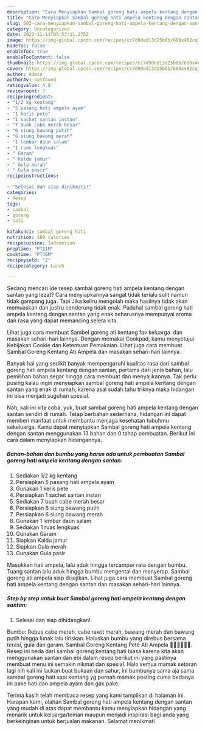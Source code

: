 ```yaml
---
description: "Cara Menyiapkan Sambal goreng hati ampela kentang dengan santan yang Lezat"
title: "Cara Menyiapkan Sambal goreng hati ampela kentang dengan santan yang Lezat"
slug: 603-cara-menyiapkan-sambal-goreng-hati-ampela-kentang-dengan-santan-yang-lezat
category: Uncategorized
date: 2022-11-11T05:53:11.275Z
image: https://img-global.cpcdn.com/recipes/cc7d9ded13d25b6b/680x482cq70/sambal-goreng-hati-ampela-kentang-dengan-santan-foto-resep-utama.jpg
hideToc: false
enableToc: true
enableTocContent: false
thumbnail: https://img-global.cpcdn.com/recipes/cc7d9ded13d25b6b/680x482cq70/sambal-goreng-hati-ampela-kentang-dengan-santan-foto-resep-utama.jpg
cover: https://img-global.cpcdn.com/recipes/cc7d9ded13d25b6b/680x482cq70/sambal-goreng-hati-ampela-kentang-dengan-santan-foto-resep-utama.jpg
author: Admin
authorAv: notfound
ratingvalue: 4.8
reviewcount: 7
recipeingredient:
- "1/2 kg kentang"
- "5 pasang hati ampela ayam"
- "1 keris pete"
- "1 sachet santan instan"
- "7 buah cabe merah besar"
- "6 siung bawang putih"
- "6 siung bawang merah"
- "1 lembar daun salam"
- "1 ruas lengkuas"
- " Garam"
- " Kaldu jamur"
- " Gula merah"
- " Gula pasir"
recipeinstructions:

- "Selesai dan siap dinikmati!"
categories:
- Resep
tags:
- sambal
- goreng
- hati

katakunci: sambal goreng hati 
nutrition: 160 calories
recipecuisine: Indonesian
preptime: "PT11M"
cooktime: "PT46M"
recipeyield: "2"
recipecategory: Lunch

---
```



Sedang mencari ide resep sambal goreng hati ampela kentang dengan santan yang lezat? Cara menyiapkannya sangat tidak terlalu sulit namun tidak gampang juga. Tapi Jika keliru mengolah maka hasilnya tidak akan memuaskan dan justru cenderung tidak enak. Padahal sambal goreng hati ampela kentang dengan santan yang enak seharusnya mempunyai aroma dan rasa yang dapat memancing selera kita.


Lihat juga cara membuat Sambel goreng ati kentang fav keluarga ️ dan masakan sehari-hari lainnya. Dengan memakai Cookpad, kamu menyetujui Kebijakan Cookie dan Ketentuan Pemakaian. Lihat juga cara membuat Sambal Goreng Kentang Ati Ampela dan masakan sehari-hari lainnya.

Banyak hal yang sedikit banyak mempengaruhi kualitas rasa dari sambal goreng hati ampela kentang dengan santan, pertama dari jenis bahan, lalu pemilihan bahan segar hingga cara membuat dan menyajikannya. Tak perlu pusing kalau ingin menyiapkan sambal goreng hati ampela kentang dengan santan yang enak di rumah, karena asal sudah tahu triknya maka hidangan ini bisa menjadi suguhan spesial.


Nah, kali ini kita coba, yuk, buat sambal goreng hati ampela kentang dengan santan sendiri di rumah. Tetap berbahan sederhana, hidangan ini dapat memberi manfaat untuk membantu menjaga kesehatan tubuhmu sekeluarga. Kamu dapat menyiapkan Sambal goreng hati ampela kentang dengan santan menggunakan 13 bahan dan 0 tahap pembuatan. Berikut ini cara dalam menyiapkan hidangannya.

<!--inarticleads1-->

##### Bahan-bahan dan bumbu yang harus ada untuk pembuatan Sambal goreng hati ampela kentang dengan santan:

1. Sediakan 1/2 kg kentang
1. Persiapkan 5 pasang hati ampela ayam
1. Gunakan 1 keris pete
1. Persiapkan 1 sachet santan instan
1. Sediakan 7 buah cabe merah besar
1. Persiapkan 6 siung bawang putih
1. Persiapkan 6 siung bawang merah
1. Gunakan 1 lembar daun salam
1. Sediakan 1 ruas lengkuas
1. Gunakan  Garam
1. Siapkan  Kaldu jamur
1. Siapkan  Gula merah
1. Gunakan  Gula pasir


Masukkan hati ampela, lalu aduk hingga tercampur rata dengan bumbu. Tuang santan lalu aduk hingga bumbu mengental dan menyerap. Sambal goreng ati ampela siap disajikan. Lihat juga cara membuat Sambal goreng hati ampela kentang dengan santan dan masakan sehari-hari lainnya. 

<!--inarticleads2-->

##### Step by step untuk buat Sambal goreng hati ampela kentang dengan santan:


1. Selesai dan siap dihidangkan!

Bumbu: Rebus cabe merah, cabe rawit merah, bawang merah dan bawang putih hingga lunak lalu tiriskan. Haluskan bumbu yang direbus bersama terasi, gula dan garam. Sambal Goreng Kentang Pete Ati Ampela 👍🏼👍🏼👍🏼. Resep ini beda dari sambal goreng kentang hati biasa karena kita akan menggunakan santan dan ebi dalam resep berikut ini yang pastinya membuat menu ini semakin nikmat dan spesial. Halo semua mamak setoran lagi nih kali ini laukan buat bukaan dan sahur, ini bumbunya sama aja sama sambal goreng hati sapi kentang yg pernah mamak posting cuma bedanya ini pake hati dan ampela ayam dan gak pake. 

Terima kasih telah membaca resep yang kami tampilkan di halaman ini. Harapan kami, olahan Sambal goreng hati ampela kentang dengan santan yang mudah di atas dapat membantu kamu menyiapkan hidangan yang menarik untuk keluarga/teman maupun menjadi inspirasi bagi anda yang berkeinginan untuk berjualan makanan. Selamat menikmati
